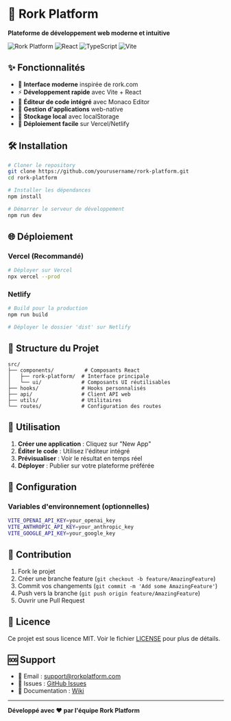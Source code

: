 # 🚀 Rork Platform

**Plateforme de développement web moderne et intuitive**

![Rork Platform](https://img.shields.io/badge/Platform-Web-blue)
![React](https://img.shields.io/badge/React-18.3.1-blue)
![TypeScript](https://img.shields.io/badge/TypeScript-5.2.2-blue)
![Vite](https://img.shields.io/badge/Vite-5.3.1-purple)

## ✨ Fonctionnalités

- 🎨 **Interface moderne** inspirée de rork.com
- ⚡ **Développement rapide** avec Vite + React
- 🔧 **Éditeur de code intégré** avec Monaco Editor
- 🎯 **Gestion d'applications** web-native
- 💾 **Stockage local** avec localStorage
- 🚀 **Déploiement facile** sur Vercel/Netlify

## 🛠️ Installation

```bash
# Cloner le repository
git clone https://github.com/yourusername/rork-platform.git
cd rork-platform

# Installer les dépendances
npm install

# Démarrer le serveur de développement
npm run dev
```

## 🌐 Déploiement

### Vercel (Recommandé)
```bash
# Déployer sur Vercel
npx vercel --prod
```

### Netlify
```bash
# Build pour la production
npm run build

# Déployer le dossier 'dist' sur Netlify
```

## 📁 Structure du Projet

```
src/
├── components/          # Composants React
│   ├── rork-platform/  # Interface principale
│   └── ui/             # Composants UI réutilisables
├── hooks/              # Hooks personnalisés
├── api/                # Client API web
├── utils/              # Utilitaires
└── routes/             # Configuration des routes
```

## 🎯 Utilisation

1. **Créer une application** : Cliquez sur "New App"
2. **Éditer le code** : Utilisez l'éditeur intégré
3. **Prévisualiser** : Voir le résultat en temps réel
4. **Déployer** : Publier sur votre plateforme préférée

## 🔧 Configuration

### Variables d'environnement (optionnelles)
```bash
VITE_OPENAI_API_KEY=your_openai_key
VITE_ANTHROPIC_API_KEY=your_anthropic_key
VITE_GOOGLE_API_KEY=your_google_key
```

## 🤝 Contribution

1. Fork le projet
2. Créer une branche feature (`git checkout -b feature/AmazingFeature`)
3. Commit vos changements (`git commit -m 'Add some AmazingFeature'`)
4. Push vers la branche (`git push origin feature/AmazingFeature`)
5. Ouvrir une Pull Request

## 📄 Licence

Ce projet est sous licence MIT. Voir le fichier [LICENSE](LICENSE) pour plus de détails.

## 🆘 Support

- 📧 Email : support@rorkplatform.com
- 🐛 Issues : [GitHub Issues](https://github.com/yourusername/rork-platform/issues)
- 📖 Documentation : [Wiki](https://github.com/yourusername/rork-platform/wiki)

---

**Développé avec ❤️ par l'équipe Rork Platform**